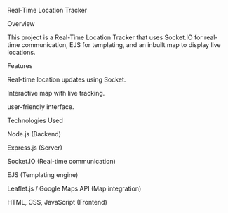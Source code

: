 Real-Time Location Tracker

Overview

This project is a Real-Time Location Tracker that uses Socket.IO for real-time communication, EJS for templating, and an inbuilt map to display live locations.

Features

Real-time location updates using Socket.

Interactive map with live tracking.

user-friendly interface.

Technologies Used

Node.js (Backend)

Express.js (Server)

Socket.IO (Real-time communication)

EJS (Templating engine)

Leaflet.js / Google Maps API (Map integration)

HTML, CSS, JavaScript (Frontend)

